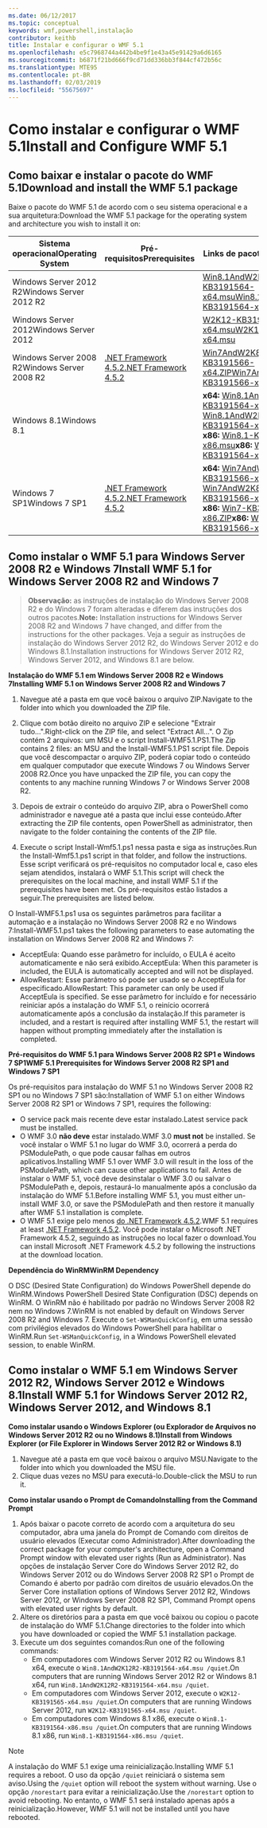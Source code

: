 ```yaml
---
ms.date: 06/12/2017
ms.topic: conceptual
keywords: wmf,powershell,instalação
contributor: keithb
title: Instalar e configurar o WMF 5.1
ms.openlocfilehash: e5c7968744a442b4be9f1e43a45e91429a6d6165
ms.sourcegitcommit: b6871f21bd666f9cd71dd336bb3f844cf472b56c
ms.translationtype: MTE95
ms.contentlocale: pt-BR
ms.lasthandoff: 02/03/2019
ms.locfileid: "55675697"
---
```

# <a name="install-and-configure-wmf-51"></a><span data-ttu-id="f7572-103">Como instalar e configurar o WMF 5.1</span><span class="sxs-lookup"><span data-stu-id="f7572-103">Install and Configure WMF 5.1</span></span> #


## <a name="download-and-install-the-wmf-51-package"></a><span data-ttu-id="f7572-104">Como baixar e instalar o pacote do WMF 5.1</span><span class="sxs-lookup"><span data-stu-id="f7572-104">Download and install the WMF 5.1 package</span></span>

<span data-ttu-id="f7572-105">Baixe o pacote do WMF 5.1 de acordo com o seu sistema operacional e a sua arquitetura:</span><span class="sxs-lookup"><span data-stu-id="f7572-105">Download the WMF 5.1 package for the operating system and architecture you wish to install it on:</span></span>

| <span data-ttu-id="f7572-106">Sistema operacional</span><span class="sxs-lookup"><span data-stu-id="f7572-106">Operating System</span></span>       | <span data-ttu-id="f7572-107">Pré-requisitos</span><span class="sxs-lookup"><span data-stu-id="f7572-107">Prerequisites</span></span>           | <span data-ttu-id="f7572-108">Links de pacote</span><span class="sxs-lookup"><span data-stu-id="f7572-108">Package Links</span></span>                          |
|------------------------|-------------------------|----------------------------------------|
| <span data-ttu-id="f7572-109">Windows Server 2012 R2</span><span class="sxs-lookup"><span data-stu-id="f7572-109">Windows Server 2012 R2</span></span> |                         | <span data-ttu-id="f7572-110">[Win8.1AndW2K12R2-KB3191564-x64.msu][]</span><span class="sxs-lookup"><span data-stu-id="f7572-110">[Win8.1AndW2K12R2-KB3191564-x64.msu][]</span></span> |
| <span data-ttu-id="f7572-111">Windows Server 2012</span><span class="sxs-lookup"><span data-stu-id="f7572-111">Windows Server 2012</span></span>    |                         | <span data-ttu-id="f7572-112">[W2K12-KB3191565-x64.msu][]</span><span class="sxs-lookup"><span data-stu-id="f7572-112">[W2K12-KB3191565-x64.msu][]</span></span>            |
| <span data-ttu-id="f7572-113">Windows Server 2008 R2</span><span class="sxs-lookup"><span data-stu-id="f7572-113">Windows Server 2008 R2</span></span> | <span data-ttu-id="f7572-114">[.NET Framework 4.5.2][]</span><span class="sxs-lookup"><span data-stu-id="f7572-114">[.NET Framework 4.5.2][]</span></span>| <span data-ttu-id="f7572-115">[Win7AndW2K8R2-KB3191566-x64.ZIP][]</span><span class="sxs-lookup"><span data-stu-id="f7572-115">[Win7AndW2K8R2-KB3191566-x64.ZIP][]</span></span>    |
| <span data-ttu-id="f7572-116">Windows 8.1</span><span class="sxs-lookup"><span data-stu-id="f7572-116">Windows 8.1</span></span>            |                         | <span data-ttu-id="f7572-117">**x64:** [Win8.1AndW2K12R2-KB3191564-x64.msu][]</span><span class="sxs-lookup"><span data-stu-id="f7572-117">**x64:** [Win8.1AndW2K12R2-KB3191564-x64.msu][]</span></span></br><span data-ttu-id="f7572-118">**x86:** [Win8.1-KB3191564-x86.msu][]</span><span class="sxs-lookup"><span data-stu-id="f7572-118">**x86:** [Win8.1-KB3191564-x86.msu][]</span></span> |
| <span data-ttu-id="f7572-119">Windows 7 SP1</span><span class="sxs-lookup"><span data-stu-id="f7572-119">Windows 7 SP1</span></span>          | <span data-ttu-id="f7572-120">[.NET Framework 4.5.2][]</span><span class="sxs-lookup"><span data-stu-id="f7572-120">[.NET Framework 4.5.2][]</span></span>| <span data-ttu-id="f7572-121">**x64:** [Win7AndW2K8R2-KB3191566-x64.ZIP][]</span><span class="sxs-lookup"><span data-stu-id="f7572-121">**x64:** [Win7AndW2K8R2-KB3191566-x64.ZIP][]</span></span></br><span data-ttu-id="f7572-122">**x86:** [Win7-KB3191566-x86.ZIP][]</span><span class="sxs-lookup"><span data-stu-id="f7572-122">**x86:** [Win7-KB3191566-x86.ZIP][]</span></span> |

[.NET Framework 4.5.2]: https://www.microsoft.com/download/details.aspx?id=42642
[W2K12-KB3191565-x64.msu]: https://go.microsoft.com/fwlink/?linkid=839513
[Win7-KB3191566-x86.ZIP]: https://go.microsoft.com/fwlink/?linkid=839522
[Win7AndW2K8R2-KB3191566-x64.ZIP]: https://go.microsoft.com/fwlink/?linkid=839523
[Win8.1-KB3191564-x86.msu]: https://go.microsoft.com/fwlink/?linkid=839521
[Win8.1AndW2K12R2-KB3191564-x64.msu]: https://go.microsoft.com/fwlink/?linkid=839516

## <a name="install-wmf-51-for-windows-server-2008-r2-and-windows-7"></a><span data-ttu-id="f7572-129">Como instalar o WMF 5.1 para Windows Server 2008 R2 e Windows 7</span><span class="sxs-lookup"><span data-stu-id="f7572-129">Install WMF 5.1 for Windows Server 2008 R2 and Windows 7</span></span>

> <span data-ttu-id="f7572-130">**Observação:** as instruções de instalação do Windows Server 2008 R2 e do Windows 7 foram alteradas e diferem das instruções dos outros pacotes.</span><span class="sxs-lookup"><span data-stu-id="f7572-130">**Note:** Installation instructions for Windows Server 2008 R2 and Windows 7 have changed, and differ from the instructions for the other packages.</span></span> <span data-ttu-id="f7572-131">Veja a seguir as instruções de instalação do Windows Server 2012 R2, do Windows Server 2012 e do Windows 8.1.</span><span class="sxs-lookup"><span data-stu-id="f7572-131">Installation instructions for Windows Server 2012 R2, Windows Server 2012, and Windows 8.1 are below.</span></span>

<span data-ttu-id="f7572-132">**Instalação do WMF 5.1 em Windows Server 2008 R2 e Windows 7**</span><span class="sxs-lookup"><span data-stu-id="f7572-132">**Installing WMF 5.1 on Windows Server 2008 R2 and Windows 7**</span></span>

1. <span data-ttu-id="f7572-133">Navegue até a pasta em que você baixou o arquivo ZIP.</span><span class="sxs-lookup"><span data-stu-id="f7572-133">Navigate to the folder into which you downloaded the ZIP file.</span></span>

2. <span data-ttu-id="f7572-134">Clique com botão direito no arquivo ZIP e selecione "Extrair tudo…".</span><span class="sxs-lookup"><span data-stu-id="f7572-134">Right-click on the ZIP file, and select "Extract All...".</span></span> <span data-ttu-id="f7572-135">O Zip contém 2 arquivos: um MSU e o script Install-WMF5.1.PS1.</span><span class="sxs-lookup"><span data-stu-id="f7572-135">The Zip contains 2 files: an MSU and the Install-WMF5.1.PS1 script file.</span></span>
<span data-ttu-id="f7572-136">Depois que você descompactar o arquivo ZIP, poderá copiar todo o conteúdo em qualquer computador que execute Windows 7 ou Windows Server 2008 R2.</span><span class="sxs-lookup"><span data-stu-id="f7572-136">Once you have unpacked the ZIP file, you can copy the contents to any machine running Windows 7 or Windows Server 2008 R2.</span></span>

3. <span data-ttu-id="f7572-137">Depois de extrair o conteúdo do arquivo ZIP, abra o PowerShell como administrador e navegue até a pasta que inclui esse conteúdo.</span><span class="sxs-lookup"><span data-stu-id="f7572-137">After extracting the ZIP file contents, open PowerShell as administrator, then navigate to the folder containing the contents of the ZIP file.</span></span>

4. <span data-ttu-id="f7572-138">Execute o script Install-Wmf5.1.ps1 nessa pasta e siga as instruções.</span><span class="sxs-lookup"><span data-stu-id="f7572-138">Run the Install-Wmf5.1.ps1 script in that folder, and follow the instructions.</span></span> <span data-ttu-id="f7572-139">Esse script verificará os pré-requisitos no computador local e, caso eles sejam atendidos, instalará o WMF 5.1.</span><span class="sxs-lookup"><span data-stu-id="f7572-139">This script will check the prerequisites on the local machine, and install WMF 5.1 if the prerequisites have been met.</span></span> <span data-ttu-id="f7572-140">Os pré-requisitos estão listados a seguir.</span><span class="sxs-lookup"><span data-stu-id="f7572-140">The prerequisites are listed below.</span></span>

<span data-ttu-id="f7572-141">O Install-WMF5.1.ps1 usa os seguintes parâmetros para facilitar a automação e a instalação no Windows Server 2008 R2 e no Windows 7:</span><span class="sxs-lookup"><span data-stu-id="f7572-141">Install-WMF5.1.ps1 takes the following parameters to ease automating the installation on Windows Server 2008 R2 and Windows 7:</span></span>

- <span data-ttu-id="f7572-142">AcceptEula: Quando esse parâmetro for incluído, o EULA é aceito automaticamente e não será exibido.</span><span class="sxs-lookup"><span data-stu-id="f7572-142">AcceptEula: When this parameter is included, the EULA is automatically accepted and will not be displayed.</span></span>
- <span data-ttu-id="f7572-143">AllowRestart: Esse parâmetro só pode ser usado se o AcceptEula for especificado.</span><span class="sxs-lookup"><span data-stu-id="f7572-143">AllowRestart: This parameter can only be used if AcceptEula is specified.</span></span> <span data-ttu-id="f7572-144">Se esse parâmetro for incluído e for necessário reiniciar após a instalação do WMF 5.1, o reinício ocorrerá automaticamente após a conclusão da instalação.</span><span class="sxs-lookup"><span data-stu-id="f7572-144">If this parameter is included, and a restart is required after installing WMF 5.1, the restart will happen without prompting immediately after the installation is completed.</span></span>

<span data-ttu-id="f7572-145">**Pré-requisitos do WMF 5.1 para Windows Server 2008 R2 SP1 e Windows 7 SP1**</span><span class="sxs-lookup"><span data-stu-id="f7572-145">**WMF 5.1 Prerequisites for Windows Server 2008 R2 SP1 and Windows 7 SP1**</span></span>

<span data-ttu-id="f7572-146">Os pré-requisitos para instalação do WMF 5.1 no Windows Server 2008 R2 SP1 ou no Windows 7 SP1 são:</span><span class="sxs-lookup"><span data-stu-id="f7572-146">Installation of WMF 5.1 on either Windows Server 2008 R2 SP1 or Windows 7 SP1, requires the following:</span></span>
- <span data-ttu-id="f7572-147">O service pack mais recente deve estar instalado.</span><span class="sxs-lookup"><span data-stu-id="f7572-147">Latest service pack must be installed.</span></span>
- <span data-ttu-id="f7572-148">O WMF 3.0 **não deve** estar instalado.</span><span class="sxs-lookup"><span data-stu-id="f7572-148">WMF 3.0 **must not** be installed.</span></span> <span data-ttu-id="f7572-149">Se você instalar o WMF 5.1 no lugar do WMF 3.0, ocorrerá a perda do PSModulePath, o que pode causar falhas em outros aplicativos.</span><span class="sxs-lookup"><span data-stu-id="f7572-149">Installing WMF 5.1 over WMF 3.0 will result in the loss of the PSModulePath, which can cause other applications to fail.</span></span> <span data-ttu-id="f7572-150">Antes de instalar o WMF 5.1, você deve desinstalar o WMF 3.0 ou salvar o PSModulePath e, depois, restaurá-lo manualmente após a conclusão da instalação do WMF 5.1.</span><span class="sxs-lookup"><span data-stu-id="f7572-150">Before installing WMF 5.1, you must either un-install WMF 3.0, or save the PSModulePath and then restore it manually after WMF 5.1 installation is complete.</span></span>
- <span data-ttu-id="f7572-151">O WMF 5.1 exige pelo menos [do .NET Framework 4.5.2](https://www.microsoft.com/en-ca/download/details.aspx?id=42642).</span><span class="sxs-lookup"><span data-stu-id="f7572-151">WMF 5.1 requires at least [.NET Framework 4.5.2](https://www.microsoft.com/en-ca/download/details.aspx?id=42642).</span></span>
<span data-ttu-id="f7572-152">Você pode instalar o Microsoft .NET Framework 4.5.2, seguindo as instruções no local fazer o download.</span><span class="sxs-lookup"><span data-stu-id="f7572-152">You can install Microsoft .NET Framework 4.5.2 by following the instructions at the download location.</span></span>

<span data-ttu-id="f7572-153">**Dependência do WinRM**</span><span class="sxs-lookup"><span data-stu-id="f7572-153">**WinRM Dependency**</span></span>

<span data-ttu-id="f7572-154">O DSC (Desired State Configuration) do Windows PowerShell depende do WinRM.</span><span class="sxs-lookup"><span data-stu-id="f7572-154">Windows PowerShell Desired State Configuration (DSC) depends on WinRM.</span></span>
<span data-ttu-id="f7572-155">O WinRM não é habilitado por padrão no Windows Server 2008 R2 nem no Windows 7.</span><span class="sxs-lookup"><span data-stu-id="f7572-155">WinRM is not enabled by default on Windows Server 2008 R2 and Windows 7.</span></span>
<span data-ttu-id="f7572-156">Execute o `Set-WSManQuickConfig`, em uma sessão com privilégios elevados do Windows PowerShell para habilitar o WinRM.</span><span class="sxs-lookup"><span data-stu-id="f7572-156">Run `Set-WSManQuickConfig`, in a Windows PowerShell elevated session, to enable WinRM.</span></span>


## <a name="install-wmf-51-for-windows-server-2012-r2-windows-server-2012-and-windows-81"></a><span data-ttu-id="f7572-157">Como instalar o WMF 5.1 em Windows Server 2012 R2, Windows Server 2012 e Windows 8.1</span><span class="sxs-lookup"><span data-stu-id="f7572-157">Install WMF 5.1 for Windows Server 2012 R2, Windows Server 2012, and Windows 8.1</span></span>
<span data-ttu-id="f7572-158">**Como instalar usando o Windows Explorer (ou Explorador de Arquivos no Windows Server 2012 R2 ou no Windows 8.1)**</span><span class="sxs-lookup"><span data-stu-id="f7572-158">**Install from Windows Explorer (or File Explorer in Windows Server 2012 R2 or Windows 8.1)**</span></span>

1. <span data-ttu-id="f7572-159">Navegue até a pasta em que você baixou o arquivo MSU.</span><span class="sxs-lookup"><span data-stu-id="f7572-159">Navigate to the folder into which you downloaded the MSU file.</span></span>
2. <span data-ttu-id="f7572-160">Clique duas vezes no MSU para executá-lo.</span><span class="sxs-lookup"><span data-stu-id="f7572-160">Double-click the MSU to run it.</span></span>

<span data-ttu-id="f7572-161">**Como instalar usando o Prompt de Comando**</span><span class="sxs-lookup"><span data-stu-id="f7572-161">**Installing from the Command Prompt**</span></span>

1. <span data-ttu-id="f7572-162">Após baixar o pacote correto de acordo com a arquitetura do seu computador, abra uma janela do Prompt de Comando com direitos de usuário elevados (Executar como Administrador).</span><span class="sxs-lookup"><span data-stu-id="f7572-162">After downloading the correct package for your computer's architecture, open a Command Prompt window with elevated user rights (Run as Administrator).</span></span> <span data-ttu-id="f7572-163">Nas opções de instalação Server Core do Windows Server 2012 R2, do Windows Server 2012 ou do Windows Server 2008 R2 SP1 o Prompt de Comando é aberto por padrão com direitos de usuário elevados.</span><span class="sxs-lookup"><span data-stu-id="f7572-163">On the Server Core installation options of Windows Server 2012 R2, Windows Server 2012, or Windows Server 2008 R2 SP1, Command Prompt opens with elevated user rights by default.</span></span>
2. <span data-ttu-id="f7572-164">Altere os diretórios para a pasta em que você baixou ou copiou o pacote de instalação do WMF 5.1.</span><span class="sxs-lookup"><span data-stu-id="f7572-164">Change directories to the folder into which you have downloaded or copied the WMF 5.1 installation package.</span></span>
3. <span data-ttu-id="f7572-165">Execute um dos seguintes comandos:</span><span class="sxs-lookup"><span data-stu-id="f7572-165">Run one of the following commands:</span></span>
   - <span data-ttu-id="f7572-166">Em computadores com Windows Server 2012 R2 ou Windows 8.1 x64, execute o `Win8.1AndW2K12R2-KB3191564-x64.msu /quiet`.</span><span class="sxs-lookup"><span data-stu-id="f7572-166">On computers that are running Windows Server 2012 R2 or Windows 8.1 x64, run `Win8.1AndW2K12R2-KB3191564-x64.msu /quiet`.</span></span>
   - <span data-ttu-id="f7572-167">Em computadores com Windows Server 2012, execute o `W2K12-KB3191565-x64.msu /quiet`.</span><span class="sxs-lookup"><span data-stu-id="f7572-167">On computers that are running Windows Server 2012, run `W2K12-KB3191565-x64.msu /quiet`.</span></span>
   - <span data-ttu-id="f7572-168">Em computadores com Windows 8.1 x86, execute o `Win8.1-KB3191564-x86.msu /quiet`.</span><span class="sxs-lookup"><span data-stu-id="f7572-168">On computers that are running Windows 8.1 x86, run `Win8.1-KB3191564-x86.msu /quiet`.</span></span>

> [!NOTE]
> <span data-ttu-id="f7572-169">A instalação do WMF 5.1 exige uma reinicialização.</span><span class="sxs-lookup"><span data-stu-id="f7572-169">Installing WMF 5.1 requires a reboot.</span></span> <span data-ttu-id="f7572-170">O uso da opção `/quiet` reiniciará o sistema sem aviso.</span><span class="sxs-lookup"><span data-stu-id="f7572-170">Using the `/quiet` option will reboot the system without warning.</span></span>
> <span data-ttu-id="f7572-171">Use o opção `/norestart` para evitar a reinicialização.</span><span class="sxs-lookup"><span data-stu-id="f7572-171">Use the `/norestart` option to avoid rebooting.</span></span> <span data-ttu-id="f7572-172">No entanto, o WMF 5.1 será instalado apenas após a reinicialização.</span><span class="sxs-lookup"><span data-stu-id="f7572-172">However, WMF 5.1 will not be installed until you have rebooted.</span></span>

